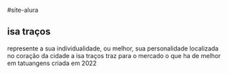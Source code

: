 #site-alura

## isa traços 
<p> represente a sua individualidade, ou melhor, sua personalidade 
localizada no coração da cidade a isa traços traz para o mercado o que ha de melhor em tatuangens criada em 2022

